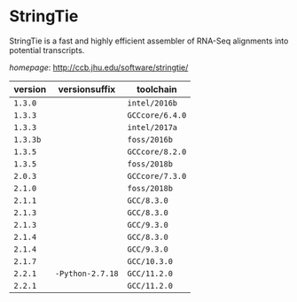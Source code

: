 # StringTie

StringTie is a fast and highly efficient assembler of RNA-Seq alignments into potential transcripts.

*homepage*: <http://ccb.jhu.edu/software/stringtie/>

version | versionsuffix | toolchain
--------|---------------|----------
``1.3.0`` |  | ``intel/2016b``
``1.3.3`` |  | ``GCCcore/6.4.0``
``1.3.3`` |  | ``intel/2017a``
``1.3.3b`` |  | ``foss/2016b``
``1.3.5`` |  | ``GCCcore/8.2.0``
``1.3.5`` |  | ``foss/2018b``
``2.0.3`` |  | ``GCCcore/7.3.0``
``2.1.0`` |  | ``foss/2018b``
``2.1.1`` |  | ``GCC/8.3.0``
``2.1.3`` |  | ``GCC/8.3.0``
``2.1.3`` |  | ``GCC/9.3.0``
``2.1.4`` |  | ``GCC/8.3.0``
``2.1.4`` |  | ``GCC/9.3.0``
``2.1.7`` |  | ``GCC/10.3.0``
``2.2.1`` | ``-Python-2.7.18`` | ``GCC/11.2.0``
``2.2.1`` |  | ``GCC/11.2.0``
